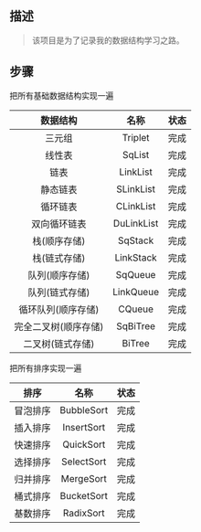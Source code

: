 ## 描述

> 该项目是为了记录我的数据结构学习之路。

## 步骤

把所有基础数据结构实现一遍

|       数据结构       |    名称    | 状态 |
| :------------------: | :--------: | :--: |
|        三元组        |  Triplet   | 完成 |
|        线性表        |   SqList   | 完成 |
|         链表         |  LinkList  | 完成 |
|       静态链表       | SLinkList  | 完成 |
|       循环链表       | CLinkList  | 完成 |
|     双向循环链表     | DuLinkList | 完成 |
|     栈(顺序存储)     |  SqStack   | 完成 |
|     栈(链式存储)     | LinkStack  | 完成 |
|    队列(顺序存储)    |  SqQueue   | 完成 |
|    队列(链式存储)    | LinkQueue  | 完成 |
|  循环队列(顺序存储)  |   CQueue   | 完成 |
| 完全二叉树(顺序存储) |  SqBiTree  | 完成 |
|   二叉树(链式存储)   |   BiTree   | 完成 |

把所有排序实现一遍

|   排序   |    名称    | 状态 |
| :------: | :--------: | :--: |
| 冒泡排序 | BubbleSort | 完成 |
| 插入排序 | InsertSort | 完成 |
| 快速排序 | QuickSort  | 完成 |
| 选择排序 | SelectSort | 完成 |
| 归并排序 | MergeSort  | 完成 |
| 桶式排序 | BucketSort | 完成 |
| 基数排序 | RadixSort  | 完成 |






